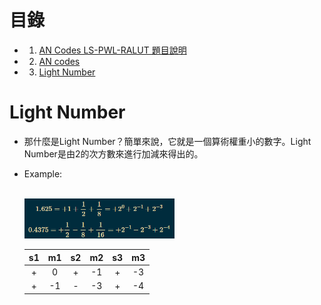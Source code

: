 # 目錄
* 1. [AN Codes LS-PWL-RALUT 題目說明](https://github.com/Wilhelmine21/Wilhelmine21/tree/main/MyProject_GUI#this-project-is-about-my-research)
* 2. [AN codes](https://github.com/Wilhelmine21/Wilhelmine21/blob/main/MyProject_GUI/Readme.md#an-codes-----wiki)
* 3. [Light Number](https://github.com/Wilhelmine21/Wilhelmine21/blob/main/MyProject_GUI/Readme.md#light-number)

# Light Number
* 那什麼是Light Number？簡單來說，它就是一個算術權重小的數字。Light Number是由2的次方數來進行加減來得出的。
* Example:

	</br><img src="./img/Pasted image 20220414110354.png" width="50%" height="50%"/></br>
	
	|s1 |m1 |s2 |m2 |s3 |m3|
	|:----:|:----:|:----:|:----:|:----:|:----:|
	|+ |0 |+ |-1 |+ |-3|
	|+ |-1 |- |-3 |+ |-4|
